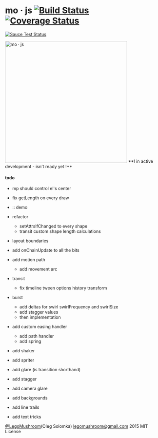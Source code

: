 # mo · js [![Build Status](https://travis-ci.org/legomushroom/mojs.svg?branch=master)](https://travis-ci.org/legomushroom/mojs) [![Coverage Status](https://coveralls.io/repos/legomushroom/mojs/badge.png?branch=master)](https://coveralls.io/r/legomushroom/mojs?branch=master)

[![Sauce Test Status](https://saucelabs.com/browser-matrix/legomushroom.svg)](https://saucelabs.com/u/legomushroom)

<img src="https://github.com/legomushroom/mojs/raw/master/mockups/logo-banner.png" width="400" alt="mo · js">   
**! in active development - isn't ready yet !**

#### todo
- mp should control el's center
- fix getLength on every draw

- :: demo
- refactor
  - setAttrsIfChanged to every shape
  - transit custom shape length calculations
- layout boundaries
- add onChainUpdate to all the bits
- add motion path
  - add movement arc
- transit
  - fix timeline tween options history transform
- burst
  - add deltas for swirl swirlFrequency and swirlSize
  - add stagger values
  - then implementation
- add custom easing handler
  - add path handler
  - add spring
- add shaker
- add spriter
- add glare (is transition shorthand)
- add stagger
- add camera glare
- add backgrounds
- add line trails
- add text tricks

[@LegoMushroom](https://twitter.com/legomushroom)(Oleg Solomka) [legomushroom@gmail.com](mailto:legomushroom@gmail.com) 2015 MIT License